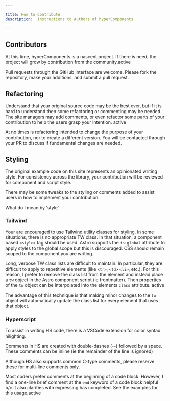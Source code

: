 ```yaml
---

title: How to Contribute
description:  Instructions to Authors of hyperComponents

---
```


## Contributors

At this time, hyperComponents is a nascent project.   If there is need, the project will grow by contribution from the community.active

Pull requests through the GitHub interface are welcome.  Please fork the repository, make your additions, and submit a pull request.

## Refactoring

Understand that your original source code may be the best ever, but if it is hard to understand then some refactoring or commenting may be needed.   The site managers may add comments, or even refactor some parts of your contribution to help the users grasp your intention. active

At no times is refactoring intended to change the purpose of your contribution, nor to create a different version.   You will be contacted through your PR to discuss if fundamental changes are needed.

## Styling

The original example code on this site represents an opinionated writing style.  For consistency across the library, your contribution will be reviewed for component and script style.  

There may be some tweaks to the styling or comments added to assist users in how to implement your contribution.

What do I mean by 'style'

### Tailwind

Your are encouraged to use Tailwind utility classes for styling.  In some situations, there is no appropriate TW class.   In that situation, a component based `<style>` tag should be used.  Astro supports the `is:global` attribute to apply styles to the global scope but this is discouraged.  CSS should remain scoped to the component you are writing.

Long, verbose TW class lists are difficult to maintain. In particular, they are difficult to apply to repetitive elements (like `<tr>`, `<td>` `<li>`, etc.).  For this reason, I prefer to remove the class list from the element and instead place a `tw` object in the Astro component script (ie frontmatter).  Then properties of the `tw` object can be interpolated into the elements `class` attribute.   active

The advantage of this technique is that making minor changes to the `tw` object will automatically update the class list for every element that uses that object.  

### Hyperscript

To assist in writing HS code, there is a VSCode extension for color syntax hilighting. 

Comments in HS are created with double-dashes  (--) followed by a space.  These comments can be inline (ie the remainder of the line is ignored)

Although HS also supports common C-type comments, please reserve these for multi-line comments only.   

Most coders prefer comments at the beginning of a code block.   However, I find a one-line brief comment at the `end` keyword of a code block helpful b/c it also clarifies with expressing has completed.   See the examples for this usage.active




